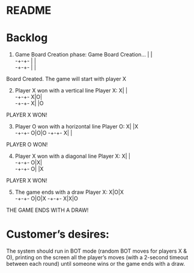 # README

# Backlog

1. Game Board Creation phase:
   Game Board Creation...
   | |  
   -+-+-
   | |  
   -+-+-
   | |

Board Created.
The game will start with player X

2. Player X won with a vertical line
   Player X:
   X| |  
   -+-+-
   X|O|  
   -+-+-
   X| |O

PLAYER X WON!

3. Player O won with a horizontal line
   Player O:
   X| |X  
   -+-+-
   O|O|O
   -+-+-
   X| |

PLAYER O WON!

4. Player X won with a diagonal line
   Player X:
   X| |  
   -+-+-
   O|X|  
   -+-+-
   O| |X

PLAYER X WON!

5. The game ends with a draw
   Player X:
   X|O|X  
   -+-+-
   O|O|X
   -+-+-
   X|X|O

THE GAME ENDS WITH A DRAW!

# Customer’s desires:

The system should run in BOT mode (random BOT moves for players X & O), printing on the screen all the player’s moves (with a 2-second timeout between each round) until someone wins or the game ends with a draw.
